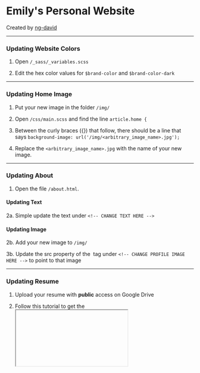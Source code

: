 # Emily's Personal Website

Created by [ng-david](https://github.com/ng-david)

---

### Updating Website Colors

1. Open `/_sass/_variables.scss`

2. Edit the hex color values for `$brand-color` and `$brand-color-dark`

---

### Updating Home Image

1. Put your new image in the folder `/img/`

2. Open `/css/main.scss` and find the line `article.home {`

3. Between the curly braces ({}) that follow, there should be a line that says `background-image: url('/img/<arbitrary_image_name>.jpg');`

4. Replace the `<arbitrary_image_name>.jpg` with the name of your new image.

---

### Updating About

1. Open the file `/about.html`.

#### Updating Text

2a. Simple update the text under `<!-- CHANGE TEXT HERE -->`

#### Updating Image

2b. Add your new image to `/img/`

3b. Update the src property of the <img> tag under `<!-- CHANGE PROFILE IMAGE HERE -->` to point to that image

---

### Updating Resume

1. Upload your resume with **public** access on Google Drive

2. Follow this tutorial to get the <iframe> embed code from Google Drive: [link](http://www.alicekeeler.com/2016/06/05/google-drive-embed-pdf/)

3. Update the <iframe> tag in `/resume.html` with your newly generated one

---

### Update Portfolio

TODO: make portfolio have a separate image folder

---

### Writing a New Blog Post

1. Create a new file in the directory `/blog/_posts/<FILENAME>`. The new file must be named in this standard format: `2016-07-26-name-of-your-post.md`

3. Copy paste the template file's contents (`/blog/_posts/blog/_posts/TEMPLATE.md`) into your new blog post file.

4. Replace the contents with your new post's contents.

5. Congratulations, you've made a new post!

DAVID TODO: Make better instructions for this...

---

### Update Contact Email

1. Open `/contact.html`

2. Find the line that says `<form class="contact-form" method="POST" action="http://formspree.io/<arbitrary_email@gmail.com>"`

3. Replace `<arbitrary_email@gmail.com>` with your new email

4. Try sending a test message to yourself

---

### For Local Development Purposes:

1. Run `$ bundle exec jekyll serve` to serve the website locally at port `4000`

2. Open browser at `localhost:4000` and begin developing!
